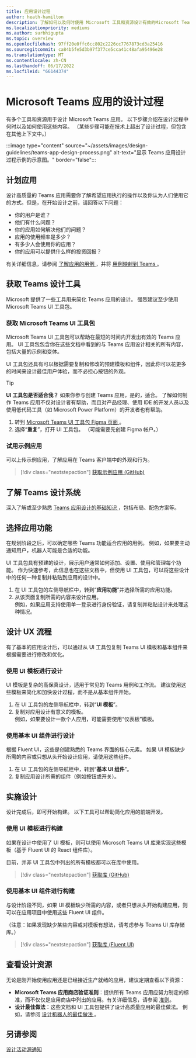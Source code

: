 ```yaml
---
title: 应用设计过程
author: heath-hamilton
description: 了解如何以及何时使用 Microsoft 工具和资源设计有效的Microsoft Teams应用。
ms.localizationpriority: mediums
ms.author: surbhigupta
ms.topic: overview
ms.openlocfilehash: 97ff20e0ffc6cc802c2226cc7767873cd3a25416
ms.sourcegitcommit: ca84b5fe5d3b97f377ce5cca41c48afa95496e28
ms.translationtype: MT
ms.contentlocale: zh-CN
ms.lasthandoff: 06/17/2022
ms.locfileid: "66144374"
---
```

# <a name="design-process-for-microsoft-teams-apps"></a>Microsoft Teams 应用的设计过程

有多个工具和资源用于设计 Microsoft Teams 应用。 以下步骤介绍在设计过程中何时以及如何使用这些内容。 （某些步骤可能在技术上超出了设计过程，但包含在其他上下文中。）

:::image type="content" source="~/assets/images/design-guidelines/teams-app-design-process.png" alt-text="显示 Teams 应用设计过程示例的示意图。" border="false":::

## <a name="plan-your-app"></a>计划应用

设计高质量的 Teams 应用需要你了解希望应用执行的操作以及你认为人们使用它的方式。但是，在开始设计之前，请回答以下问题：

* 你的用户是谁？
* 他们有什么问题？
* 你的应用如何解决他们的问题？
* 应用的使用频率是多少？
* 有多少人会使用你的应用？
* 你的应用可以提供什么样的投资回报？

有关详细信息，请参阅 [ 了解应用的用例 ](~/concepts/design/understand-use-cases.md)，并将 [ 用例映射到 Teams ](~/concepts/design/map-use-cases.md)。

## <a name="get-teams-design-tools"></a>获取 Teams 设计工具

Microsoft 提供了一些工具用来简化 Teams 应用的设计。 强烈建议至少使用 Microsoft Teams UI 工具包。

### <a name="get-the-microsoft-teams-ui-kit"></a>获取 Microsoft Teams UI 工具包

Microsoft Teams UI 工具包可以帮助在最短的时间内开发出有效的 Teams 应用。 UI 工具包包含你在这些文档中看到的与 Teams 应用设计相关的所有内容，包括大量的示例和变体。

UI 工具包还具有可以根据需要复制和修改的预建模板和组件，因此你可以花更多的时间来设计最佳用户体验，而不必担心按钮的外观。

> [!TIP]
> **UI 工具包是否适合我？** 如果你参与创建 Teams 应用，是的，适合。 了解如何制作 Teams 应用不仅对设计者有帮助，而且对产品经理、使用 IDE 的开发人员以及使用低代码工具（如 Microsoft Power Platform）的开发者也有帮助。

1. 转到 [ Microsoft Teams UI 工具包 Figma 页面 ](https://www.figma.com/community/file/916836509871353159)。
1. 选择“**重复**”，打开 UI 工具包。 （可能需要先创建 Figma 帐户。）

### <a name="try-the-sample-app"></a>试用示例应用

可以上传示例应用，了解应用在 Teams 客户端中的外观和行为。

> [!div class="nextstepaction"]
> [ 获取示例应用 (GitHub) ](https://github.com/OfficeDev/Microsoft-Teams-Samples/tree/main/samples/tab-ui-templates/ts)

## <a name="learn-teams-design-system"></a>了解 Teams 设计系统

深入了解或至少熟悉 [ Teams 应用设计的基础知识 ](design-teams-app-fundamentals.md)，包括布局、配色方案等。

## <a name="choose-app-capabilities"></a>选择应用功能

在规划阶段之后，可以确定哪些 Teams 功能适合应用的用例。 例如，如果要主动通知用户，机器人可能是合适的功能。

UI 工具包具有预建的设计，展示用户通常如何添加、设置、使用和管理每个功能。 作为快速参考，此信息也在这些文档中，但使用 UI 工具包，可以将这些设计中的任何一种复制并粘贴到应用的设计中。

1. 在 UI 工具包的左侧导航栏中，转到“**应用功能**”并选择所需的应用功能。
1. 从该页面复制所需的内容来设计应用。<br />
   例如，如果应用支持使用单一登录进行身份验证，请复制并粘贴设计来处理这种情况。

## <a name="design-your-ux-flow"></a>设计 UX 流程

有了基本的应用设计后，可以通过从 UI 工具包复制 Teams UI 模板和基本组件来根据需要进行修改和优化。

### <a name="design-with-ui-templates"></a>使用 UI 模板进行设计

UI 模板是复杂的高保真设计，适用于常见的 Teams 用例和工作流。 建议使用这些模板来简化和加快设计过程，而不是从基本组件开始。

1. 在 UI 工具包的左侧导航栏中，转到“**UI 模板**”。
1. 复制对应用设计有意义的模板。<br />
   例如，如果要设计一款个人应用，可能需要使用“仪表板”模板。

### <a name="design-with-basic-ui-components"></a>使用基本 UI 组件进行设计

根据 Fluent UI，这些是创建熟悉的 Teams 界面的核心元素。 如果 UI 模板缺少所需的内容或只想从头开始设计应用，请使用这些组件。

1. 在 UI 工具包的左侧导航栏中，转到“**基本 UI 组件**”。
1. 复制应用设计所需的组件（例如按钮或开关）。

## <a name="implement-your-design"></a>实施设计

设计完成后，即可开始构建。 以下工具可以帮助简化应用的前端开发。

### <a name="build-with-ui-templates"></a>使用 UI 模板进行构建

如果在设计中使用了 UI 模板，则可以使用 Microsoft Teams UI 库来实现这些模板（基于 Fluent UI 的 React 组件库）。

目前，并非 UI 工具包中列出的所有模板都可以在库中使用。

> [!div class="nextstepaction"]
> [ 获取库 (GitHub) ](https://github.com/OfficeDev/microsoft-teams-ui-component-library)

### <a name="build-with-basic-ui-components"></a>使用基本 UI 组件进行构建

与设计阶段不同，如果 UI 模板缺少所需的内容，或者只想从头开始构建应用，则可以在应用项目中使用这些 Fluent UI 组件。 

（注意：如果发现缺少某些内容或对模板有想法，请考虑参与 Teams UI 库存储库。）

> [!div class="nextstepaction"]
> [ 获取库 (Fluent UI) ](https://fluentsite.z22.web.core.windows.net/)

## <a name="review-design-resources"></a>查看设计资源

无论是刚开始使用应用还是已经接近生产就绪的应用，建议定期查看以下资源：

* **Microsoft Teams 应用商店验证准则**：提供所有 Teams 应用应努力制定的标准，而不仅仅是应用商店中列出的应用。有关详细信息，请参阅 [准则](~/concepts/deploy-and-publish/appsource/prepare/teams-store-validation-guidelines.md)。
* **设计最佳做法**：这些文档和 UI 工具包提供了设计高质量应用的最佳做法。 例如，请参阅 [ 设计机器人的最佳做法 ](~/bots/design/bots.md#best-practices)。

## <a name="see-also"></a>另请参阅

[ 设计活动源通知 ](~/concepts/design/activity-feed-notifications.md)
